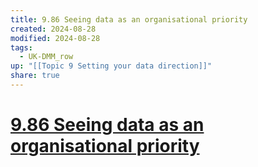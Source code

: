 ```yaml
---
title: 9.86 Seeing data as an organisational priority
created: 2024-08-28
modified: 2024-08-28
tags:
  - UK-DMM_row
up: "[[Topic 9 Setting your data direction]]"
share: true
---
```

# [9.86 Seeing data as an organisational priority](9.86%20Seeing%20data%20as%20an%20organisational%20priority.md)
